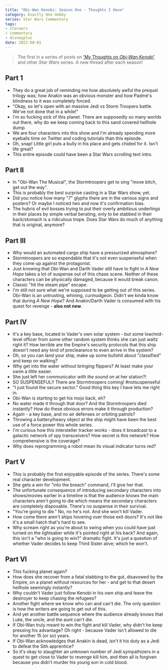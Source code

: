 ```yaml
---
title: "Obi-Wan Kenobi: Season One - Thoughts I Have"
category: Exactly One Hobby
series: Star Wars Commentary
tags:
- starwars
- commentary
- disneyplus
date: 2022-08-01
---
```



> The first in a series of posts on ['My Thoughts on _Obi-Wan Kenobi_'](/star-wars-commentary) and other _Star Wars_ series. A new thread after each season!

## Part 1

- They do a great job of reminding me how absolutely awful the prequel trilogy was; how Anakin was an obvious monster and how Padmé's blindness to it was completely forced.
- "Okay, so let's open with an massive Jedi vs Storm Troopers battle. We've not done that in a while!"
- I'm so fucking sick of this planet. There are supposedly so many worlds out there, why do we keep coming back to this sand covered hellhole dump.
- We are four characters into this show and I'm already spending more eyeballs time on Twitter and coding tutorials than this episode.
- Oh, snap! Little girl puts a bully in his place and gets chided for it. Isn't life great?
- This entire episode could have been a Star Wars scrolling text intro.

## Part II

- In "Obi-Wan The Musical", the Stormtroopers get to sing "move bitch, get out the way".
- This is probably the best surprise casting in a Star Wars show, yet.
- Did you notice how many "7" glyphs there are in the various signs and posters? Or maybe I noticed two and now it's confirmation bias.
- The hubris of evil bosses trying to put their overly ambitious underlings in their places by simple verbal berating, only to be stabbed in their back/stomach is a ridiculous trope. Does Star Wars do much of anything that is original, anymore?

## Part III

- Why would an automated cargo ship have a pressurized atmosphere?
- Stormtroopers are so expendable that it's not even suspenseful when they come up against the protagonist.
- Just knowing that Obi-Wan and Darth Vader still have to fight in _A New Hope_ takes a lot of suspense out of this chase scene. Neither of these characters can be physically damaged, because it would break canon.
- Classic "hit the steam pipe" escape.
- I'm still not sure what we're supposed to be getting out of this series. Obi-Wan is an untrusting, whining, curmudgeon. Didn't we kinda know that during _A New Hope_? And Anakin/Darth Vader is consumed with his quest for revenge - **also not new**.

## Part IV

- It's a key base, located in Vader's own solar system - but some low/mid-level officer from some other random system thinks she can just waltz right it? How terrible are the Empire's security protocols that this ship doesn't need any kind of preclearance to even arrive in the system?
- Oh, so you can land your ship, make up some bullshit about "classified" and keep on walking? 
- Why get into the water without bringing flippers? At least make your swim a _little_ easier.
- She just left her communicator _with the sound on_ at her station?!
- SO SUSPENSEFUL!! There are Stormtroopers coming! #notsuspenseful
- "I just found the secure sector." Good thing this key I have lets me right in.
- Obi-Wan is starting to get his mojo back, eh?
- No water made it through that door? And the Stormtroopers died instantly? How do these obvious errors make it through production?
- Again - a key base, and no air defenses or orbiting patrols?
- Throwing a battery/heavy object at the ship might have been the best use of a force power this whole series.
- I'm curious how this intersteller tracker works - does it broadcast to a galactic network of spy transceivers? How secret is this network? How comprehensive is the coverage?
- Why does reprogramming a robot mean its visual indicator turns red?

## Part V

- This is probably the first enjoyable episode of the series. There's some real character development.
- She gets a win for "into the breach" command, I'll give her that.
- The unfortunate consequence of introducing secondary characters into shows/movies earlier in a timeline is that the audience knows the main characters aren't going to die which means the secondary characters are completely disposable. There's no suspense in their survival.
- "You're going to die." No, no he's not. And she won't kill Vader.
- How come there aren't ships hovering over those exit doors? It's not like it's a small hatch that's hard to see.
- Why scream right as you're about to swing when you could have just turned on the lightsaber while it's pointed right at his back? And again, this isn't a "who is going to win?" dramatic fight. It's just a question of whether Vader decides to keep Third Sister alive; which he won't.

## Part VI

- This fucking planet again?
- How does she recover from a fatal stabbing to the gut, disavowed by the Empire, on a planet without resources for her - and get to that desert hellhole seemingly instantly?
- Why couldn't Vader just follow Kenobi in his own ship and leave the destroyer to keep chasing the refugees?
- Another fight where we know who can and can't die. The only question is how the writers are going to get out of this.
- And yet another battle sequence where the audience already knows that Luke, the uncle, and the aunt can't die.
- If Obi-Wan truly meant to win the fight and kill Vader, why didn't he keep pressing his advantage? Oh right - because Vader isn't allowed to die for another 15 (or so) years.
- If Obi-Wan acknowledges that Anakin is dead, isn't it his duty as a Jedi to defeat the Sith apprentice?
- So it's okay to slaughter an unknown number of Jedi sympathizers in a quest to get close to Vader to revenge kill him, and then all is forgiven because you didn't murder his young son in cold blood.